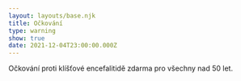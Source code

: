 ```yaml
---
layout: layouts/base.njk
title: Očkování
type: warning
show: true
date: 2021-12-04T23:00:00.000Z
---
```

Očkování proti klíšťové encefalitidě zdarma pro všechny nad 50 let.
